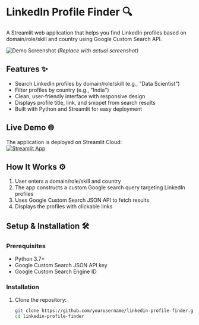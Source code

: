 # LinkedIn Profile Finder 🔍

A Streamlit web application that helps you find LinkedIn profiles based on domain/role/skill and country using Google Custom Search API.

![Demo Screenshot](https://via.placeholder.com/800x500?text=LinkedIn+Profile+Finder+Demo) 
*(Replace with actual screenshot)*

## Features ✨

- Search LinkedIn profiles by domain/role/skill (e.g., "Data Scientist")
- Filter profiles by country (e.g., "India")
- Clean, user-friendly interface with responsive design
- Displays profile title, link, and snippet from search results
- Built with Python and Streamlit for easy deployment

## Live Demo 🌐

The application is deployed on Streamlit Cloud:  
[![Streamlit App](https://static.streamlit.io/badges/streamlit_badge_black_white.svg)](https://leadgen-kzpsjxwjbahf3vwmkbtdn4.streamlit.app/)

## How It Works ⚙️

1. User enters a domain/role/skill and country
2. The app constructs a custom Google search query targeting LinkedIn profiles
3. Uses Google Custom Search JSON API to fetch results
4. Displays the profiles with clickable links

## Setup & Installation 🛠️

### Prerequisites

- Python 3.7+
- Google Custom Search JSON API key
- Google Custom Search Engine ID

### Installation

1. Clone the repository:
   ```bash
   git clone https://github.com/yourusername/linkedin-profile-finder.git
   cd linkedin-profile-finder
